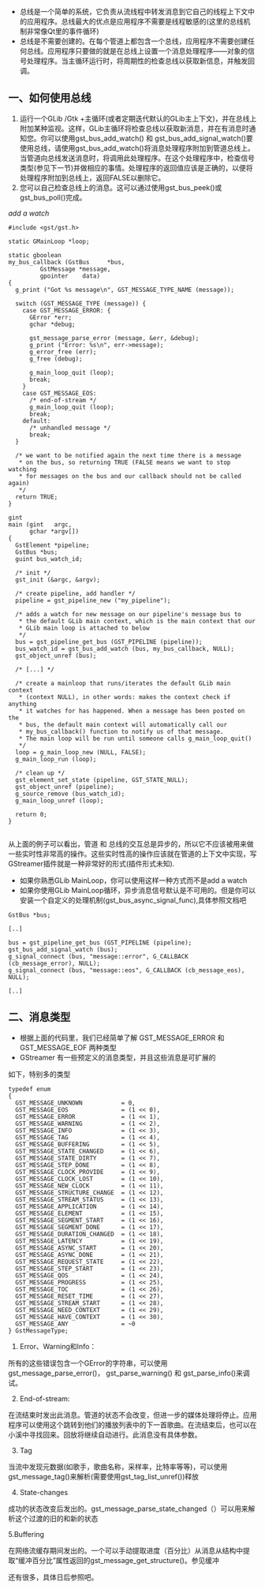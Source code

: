 - 总线是一个简单的系统，它负责从流线程中转发消息到它自己的线程上下文中的应用程序。总线最大的优点是应用程序不需要是线程敏感的(这里的总线机制非常像Qt里的事件循环)
- 总线是不需要创建的。在每个管道上都包含一个总线，应用程序不需要创建任何总线。应用程序只要做的就是在总线上设置一个消息处理程序——对象的信号处理程序。当主循环运行时，将周期性的检查总线以获取新信息，并触发回调。

## 一、如何使用总线

1. 运行一个GLib /Gtk +主循环(或者定期迭代默认的GLib主上下文)，并在总线上附加某种监视。这样，GLib主循环将检查总线以获取新消息，并在有消息时通知您。你可以使用gst_bus_add_watch() 和 gst_bus_add_signal_watch()要使用总线，请使用gst_bus_add_watch()将消息处理程序附加到管道总线上。当管道向总线发送消息时，将调用此处理程序。在这个处理程序中，检查信号类型(参见下一节)并做相应的事情。处理程序的返回值应该是正确的，以便将处理程序附加到总线上，返回FALSE以删除它。
2. 您可以自己检查总线上的消息。这可以通过使用gst_bus_peek()或gst_bus_poll()完成。


*add a watch*
```
#include <gst/gst.h>

static GMainLoop *loop;

static gboolean
my_bus_callback (GstBus     *bus,
         GstMessage *message,
         gpointer    data)
{
  g_print ("Got %s message\n", GST_MESSAGE_TYPE_NAME (message));

  switch (GST_MESSAGE_TYPE (message)) {
    case GST_MESSAGE_ERROR: {
      GError *err;
      gchar *debug;

      gst_message_parse_error (message, &err, &debug);
      g_print ("Error: %s\n", err->message);
      g_error_free (err);
      g_free (debug);

      g_main_loop_quit (loop);
      break;
    }
    case GST_MESSAGE_EOS:
      /* end-of-stream */
      g_main_loop_quit (loop);
      break;
    default:
      /* unhandled message */
      break;
  }

  /* we want to be notified again the next time there is a message
   * on the bus, so returning TRUE (FALSE means we want to stop watching
   * for messages on the bus and our callback should not be called again)
   */
  return TRUE;
}

gint
main (gint   argc,
      gchar *argv[])
{
  GstElement *pipeline;
  GstBus *bus;
  guint bus_watch_id;

  /* init */
  gst_init (&argc, &argv);

  /* create pipeline, add handler */
  pipeline = gst_pipeline_new ("my_pipeline");

  /* adds a watch for new message on our pipeline's message bus to
   * the default GLib main context, which is the main context that our
   * GLib main loop is attached to below
   */
  bus = gst_pipeline_get_bus (GST_PIPELINE (pipeline));
  bus_watch_id = gst_bus_add_watch (bus, my_bus_callback, NULL);
  gst_object_unref (bus);

  /* [...] */

  /* create a mainloop that runs/iterates the default GLib main context
   * (context NULL), in other words: makes the context check if anything
   * it watches for has happened. When a message has been posted on the
   * bus, the default main context will automatically call our
   * my_bus_callback() function to notify us of that message.
   * The main loop will be run until someone calls g_main_loop_quit()
   */
  loop = g_main_loop_new (NULL, FALSE);
  g_main_loop_run (loop);

  /* clean up */
  gst_element_set_state (pipeline, GST_STATE_NULL);
  gst_object_unref (pipeline);
  g_source_remove (bus_watch_id);
  g_main_loop_unref (loop);

  return 0;
}


```
从上面的例子可以看出，管道 和 总线的交互总是异步的，所以它不应该被用来做一些实时性非常高的操作。这些实时性高的操作应该就在管道的上下文中实现，写GStreamer插件就是一种非常好的形式(插件形式未知).

- 如果你熟悉GLib MainLoop，你可以使用这样一种方式而不是add a watch
- 如果你使用GLib MainLoop循环，异步消息信号默认是不可用的。但是你可以安装一个自定义的处理机制(gst_bus_async_signal_func),具体参照文档吧

```
GstBus *bus;

[..]

bus = gst_pipeline_get_bus (GST_PIPELINE (pipeline);
gst_bus_add_signal_watch (bus);
g_signal_connect (bus, "message::error", G_CALLBACK (cb_message_error), NULL);
g_signal_connect (bus, "message::eos", G_CALLBACK (cb_message_eos), NULL);

[..]
```
## 二、消息类型

- 根据上面的代码里，我们已经简单了解 GST_MESSAGE_ERROR 和 GST_MESSAGE_EOF 两种类型
- GStreamer 有一些预定义的消息类型，并且这些消息是可扩展的

如下，特别多的类型
```
typedef enum
{
  GST_MESSAGE_UNKNOWN           = 0,
  GST_MESSAGE_EOS               = (1 << 0),
  GST_MESSAGE_ERROR             = (1 << 1),
  GST_MESSAGE_WARNING           = (1 << 2),
  GST_MESSAGE_INFO              = (1 << 3),
  GST_MESSAGE_TAG               = (1 << 4),
  GST_MESSAGE_BUFFERING         = (1 << 5),
  GST_MESSAGE_STATE_CHANGED     = (1 << 6),
  GST_MESSAGE_STATE_DIRTY       = (1 << 7),
  GST_MESSAGE_STEP_DONE         = (1 << 8),
  GST_MESSAGE_CLOCK_PROVIDE     = (1 << 9),
  GST_MESSAGE_CLOCK_LOST        = (1 << 10),
  GST_MESSAGE_NEW_CLOCK         = (1 << 11),
  GST_MESSAGE_STRUCTURE_CHANGE  = (1 << 12),
  GST_MESSAGE_STREAM_STATUS     = (1 << 13),
  GST_MESSAGE_APPLICATION       = (1 << 14),
  GST_MESSAGE_ELEMENT           = (1 << 15),
  GST_MESSAGE_SEGMENT_START     = (1 << 16),
  GST_MESSAGE_SEGMENT_DONE      = (1 << 17),
  GST_MESSAGE_DURATION_CHANGED  = (1 << 18),
  GST_MESSAGE_LATENCY           = (1 << 19),
  GST_MESSAGE_ASYNC_START       = (1 << 20),
  GST_MESSAGE_ASYNC_DONE        = (1 << 21),
  GST_MESSAGE_REQUEST_STATE     = (1 << 22),
  GST_MESSAGE_STEP_START        = (1 << 23),
  GST_MESSAGE_QOS               = (1 << 24),
  GST_MESSAGE_PROGRESS          = (1 << 25),
  GST_MESSAGE_TOC               = (1 << 26),
  GST_MESSAGE_RESET_TIME        = (1 << 27),
  GST_MESSAGE_STREAM_START      = (1 << 28),
  GST_MESSAGE_NEED_CONTEXT      = (1 << 29),
  GST_MESSAGE_HAVE_CONTEXT      = (1 << 30),
  GST_MESSAGE_ANY               = ~0
} GstMessageType;
```

1. Error、Warning和Info：

所有的这些错误包含一个GError的字符串，可以使用gst_message_parse_error()， gst_parse_warning() 和 gst_parse_info()来调试。

2. End-of-stream:

在流结束时发出此消息。管道的状态不会改变，但进一步的媒体处理将停止。应用程序可以使用这个跳转到他们的播放列表中的下一首歌曲。在流结束后，也可以在小溪中寻找回来。回放将继续自动进行。此消息没有具体参数。

3. Tag

当流中发现元数据(如歌手，歌曲名称，采样率，比特率等等)，可以使用gst_message_tag()来解析(需要使用gst_tag_list_unref())释放

4. State-changes

成功的状态改变后发出的。gst_message_parse_state_changed（）可以用来解析这个过渡的旧的和新的状态 

5.Buffering

在网络流缓存期间发出的。一个可以手动提取进度（百分比）从消息从结构中提取“缓冲百分比”属性返回的gst_message_get_structure()。参见缓冲

还有很多，具体日后参照吧。